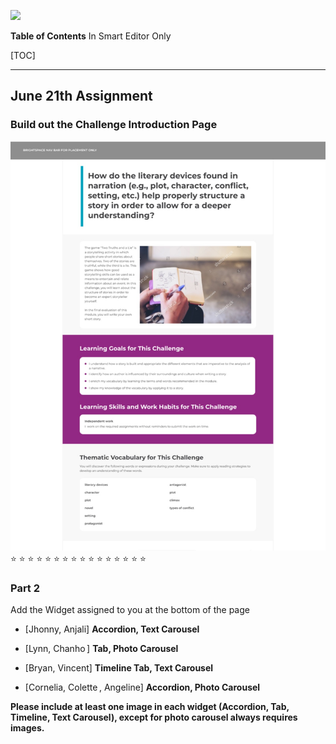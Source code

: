 ![](https://img.shields.io/badge/React-%20WPA%20Assignment-green)

**Table of Contents** In Smart Editor Only

[TOC]

---

## June 21th Assignment

### Build out the Challenge Introduction Page

![Alt text](./IntroductionPage.jpg/?raw=true "Title")
:star: :star: :star: :star: :star: :star: :star: :star: :star: :star: :star: :star: :star: :star: :star: :star:

### Part 2

Add the Widget assigned to you at the bottom of the page

- [Jhonny, Anjali] **Accordion, Text Carousel**

- [Lynn, Chanho ] **Tab, Photo Carousel**

- [Bryan, Vincent] **Timeline Tab, Text Carousel**
- [Cornelia, Colette , Angeline] **Accordion, Photo Carousel**

**Please include at least one image in each widget (Accordion, Tab, Timeline, Text Carousel), except for photo carousel always requires images.**
